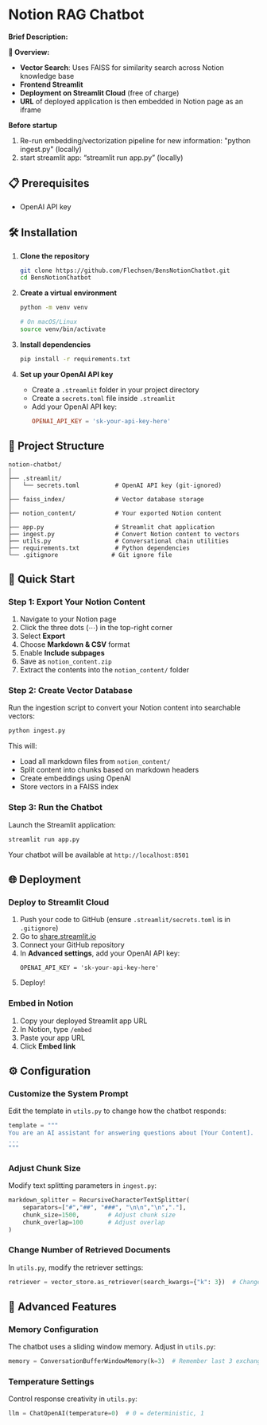 # Notion RAG Chatbot
**Brief Description:**

**🚀 Overview:**
- **Vector Search**: Uses FAISS for similarity search across Notion knowledge base
- **Frontend Streamlit**
- **Deployment on Streamlit Cloud** (free of charge)
- **URL** of deployed application is then embedded in Notion page as an iframe

**Before startup**
1. Re-run embedding/vectorization pipeline for new information: "python ingest.py" (locally)
2. start streamlit app: “streamlit run app.py” (locally)



## 📋 Prerequisites
- OpenAI API key

## 🛠️ Installation

1. **Clone the repository**
   ```bash
   git clone https://github.com/Flechsen/BensNotionChatbot.git
   cd BensNotionChatbot
   ```

2. **Create a virtual environment**
   ```bash
   python -m venv venv
   
   # On macOS/Linux
   source venv/bin/activate
   ```

3. **Install dependencies**
   ```bash
   pip install -r requirements.txt
   ```

4. **Set up your OpenAI API key**
   - Create a `.streamlit` folder in your project directory
   - Create a `secrets.toml` file inside `.streamlit`
   - Add your OpenAI API key:
     ```toml
     OPENAI_API_KEY = 'sk-your-api-key-here'
     ```

## 📁 Project Structure

```
notion-chatbot/
│
├── .streamlit/
│   └── secrets.toml          # OpenAI API key (git-ignored)
│
├── faiss_index/              # Vector database storage
│
├── notion_content/           # Your exported Notion content
│
├── app.py                    # Streamlit chat application
├── ingest.py                 # Convert Notion content to vectors
├── utils.py                  # Conversational chain utilities
├── requirements.txt          # Python dependencies
└── .gitignore               # Git ignore file
```

## 🚀 Quick Start

### Step 1: Export Your Notion Content

1. Navigate to your Notion page
2. Click the three dots (⋯) in the top-right corner
3. Select **Export**
4. Choose **Markdown & CSV** format
5. Enable **Include subpages**
6. Save as `notion_content.zip`
7. Extract the contents into the `notion_content/` folder

### Step 2: Create Vector Database

Run the ingestion script to convert your Notion content into searchable vectors:

```bash
python ingest.py
```

This will:
- Load all markdown files from `notion_content/`
- Split content into chunks based on markdown headers
- Create embeddings using OpenAI
- Store vectors in a FAISS index

### Step 3: Run the Chatbot

Launch the Streamlit application:

```bash
streamlit run app.py
```

Your chatbot will be available at `http://localhost:8501`

## 🌐 Deployment

### Deploy to Streamlit Cloud

1. Push your code to GitHub (ensure `.streamlit/secrets.toml` is in `.gitignore`)
2. Go to [share.streamlit.io](https://share.streamlit.io)
3. Connect your GitHub repository
4. In **Advanced settings**, add your OpenAI API key:
   ```
   OPENAI_API_KEY = 'sk-your-api-key-here'
   ```
5. Deploy!

### Embed in Notion

1. Copy your deployed Streamlit app URL
2. In Notion, type `/embed`
3. Paste your app URL
4. Click **Embed link**

## ⚙️ Configuration

### Customize the System Prompt

Edit the template in `utils.py` to change how the chatbot responds:

```python
template = """
You are an AI assistant for answering questions about [Your Content].
...
"""
```

### Adjust Chunk Size

Modify text splitting parameters in `ingest.py`:

```python
markdown_splitter = RecursiveCharacterTextSplitter(
    separators=["#","##", "###", "\n\n","\n","."],
    chunk_size=1500,        # Adjust chunk size
    chunk_overlap=100       # Adjust overlap
)
```

### Change Number of Retrieved Documents

In `utils.py`, modify the retriever settings:

```python
retriever = vector_store.as_retriever(search_kwargs={"k": 3})  # Change k value
```

## 🔧 Advanced Features

### Memory Configuration

The chatbot uses a sliding window memory. Adjust in `utils.py`:

```python
memory = ConversationBufferWindowMemory(k=3)  # Remember last 3 exchanges
```

### Temperature Settings

Control response creativity in `utils.py`:

```python
llm = ChatOpenAI(temperature=0)  # 0 = deterministic, 1 
